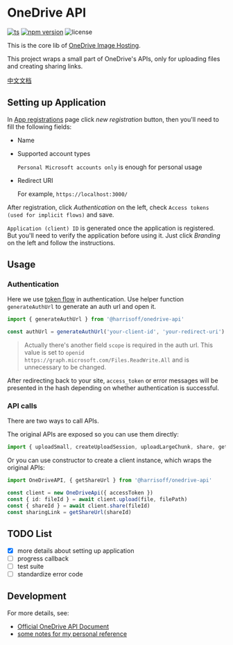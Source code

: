 # OneDrive API

[![ts](https://badgen.net/badge/Built%20With/TypeScript/blue)](https://github.com/microsoft/TypeScript)
[![npm version](https://badge.fury.io/js/@harrisoff%2Fonedrive-api.svg)](https://www.npmjs.com/package/@harrisoff/onedrive-api)
![license](https://img.shields.io/npm/l/@harrisoff/onedrive-api)

This is the core lib of [OneDrive Image Hosting](https://github.com/harrisoff/onedrive).

This project wraps a small part of OneDrive's APIs, only for uploading files and creating sharing links.

[中文文档](./README.zh-cn.md)

## Setting up Application

In [App registrations](https://portal.azure.com/#blade/Microsoft_AAD_RegisteredApps/ApplicationsListBlade) page click *new registration* button, then you'll need to fill the following fields:

- Name

- Supported account types

   `Personal Microsoft accounts only` is enough for personal usage

- Redirect URI

   For example, `https://localhost:3000/`

After registration, click *Authentication* on the left, check `Access tokens (used for implicit flows)` and save.

`Application (client) ID` is generated once the application is registered. But you'll need to verify the application before using it. Just click *Branding* on the left and follow the instructions.

## Usage

### Authentication

Here we use [token flow](https://docs.microsoft.com/en-us/onedrive/developer/rest-api/getting-started/graph-oauth?view=odsp-graph-online#token-flow) in authentication. Use helper function `generateAuthUrl` to generate an auth url and open it.

```ts
import { generateAuthUrl } from '@harrisoff/onedrive-api'

const authUrl = generateAuthUrl('your-client-id', 'your-redirect-uri')
```

> Actually there's another field `scope` is required in the auth url.
> This value is set to `openid https://graph.microsoft.com/Files.ReadWrite.All`
> and is unnecessary to be changed.

After redirecting back to your site, `access_token` or error messages will be presented in the hash depending on whether authentication is successful.

### API calls

There are two ways to call APIs.

The original APIs are exposed so you can use them directly:

```ts
import { uploadSmall, createUploadSession, uploadLargeChunk, share, getShareUrl } from '@harrisoff/onedrive-api'
```

Or you can use constructor to create a client instance, which wraps the original APIs:

```ts
import OneDriveAPI, { getShareUrl } from '@harrisoff/onedrive-api'

const client = new OneDriveApi({ accessToken })
const { id: fileId } = await client.upload(file, filePath)
const { shareId } = await client.share(fileId)
const sharingLink = getShareUrl(shareId)
```

## TODO List

- [x] more details about setting up application
- [ ] progress callback
- [ ] test suite
- [ ] standardize error code

## Development

For more details, see:

- [Official OneDrive API Document](https://docs.microsoft.com/en-us/onedrive/developer/)
- [some notes for my personal reference](./NOTES.md)
